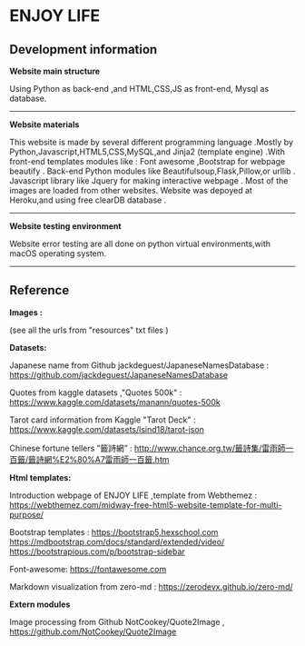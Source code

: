 # ENJOY LIFE 

## **Development information**

**Website main structure**

Using Python as back-end ,and HTML,CSS,JS as front-end, Mysql as database.

***

**Website materials**

   This website is made by several different programming language .Mostly by Python,Javascript,HTML5,CSS,MySQL,and Jinja2 (template engine) .With front-end templates modules like  : Font awesome ,Bootstrap for webpage beautify . Back-end Python modules like Beautifulsoup,Flask,Pillow,or urllib . Javascript library like Jquery for making interactive webpage . Most of the images are loaded from other websites. Website was depoyed at Heroku,and using free clearDB database . 
   
***
   
**Website testing environment**

Website error testing are all done on python virtual environments,with macOS operating system.

***

## **Reference**

**Images :**

(see all the urls from "resources" txt files )

**Datasets:**

Japanese name from  Github jackdeguest/JapaneseNamesDatabase :
https://github.com/jackdeguest/JapaneseNamesDatabase

Quotes from  kaggle datasets ,"Quotes 500k" : 
https://www.kaggle.com/datasets/manann/quotes-500k

Tarot card information from Kaggle "Tarot Deck" :
https://www.kaggle.com/datasets/lsind18/tarot-json

Chinese fortune tellers  ”籤詩網” : 
http://www.chance.org.tw/籤詩集/雷雨師一百籤/籤詩網%E2%80%A7雷雨師一百籤.htm


**Html templates:**

Introduction webpage of ENJOY LIFE ,template from Webthemez :
https://webthemez.com/midway-free-html5-website-template-for-multi-purpose/

Bootstrap templates : 
https://bootstrap5.hexschool.com 
https://mdbootstrap.com/docs/standard/extended/video/
https://bootstrapious.com/p/bootstrap-sidebar


Font-awesome: 
https://fontawesome.com

Markdown visualization from zero-md : https://zerodevx.github.io/zero-md/

**Extern modules**

Image processing from Github NotCookey/Quote2Image , https://github.com/NotCookey/Quote2Image








